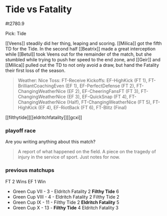 # Tide vs Fatality

#t2780.9

Pick: Tide

[[Veens]] steadily did her thing, leaping and scoring. [[Milica]] got the fifth TD for the Tide. In the second half [[Beatrix]] made a great interception while [[Betul]] took Veens out for the remainder of the match, but she stumbled while trying to push her speed to the end zone, and [[Geir]] and [[Milica]] pulled out the TD to not only avoid a draw, but hand the Fatality their first loss of the season.

> Weather: Nice
> Toss: FT-Receive
> Kickoffs: EF-HighKick (FT 1), FT-BrilliantCoachingEven (EF 1), EF-PerfectDefense (FT 2), FT-ChangingWeatherNice (EF 2), EF-CheeringFansFT (FT 3), FT-ChangingWeatherNice (EF 3), EF-QuickSnap (FT 4), FT-ChangingWeatherNice (Half), FT-ChangingWeatherNice (FT 5), FT-HighKick (EF 4), EF-RiotBack (FT 6), FT-Blitz (Final)

[[filthytide]][[eldritchfatality]][[gcxi]]



### playoff race



Are you writing anything about this match?

> A report of what happened on the field.
> A piece on the tragedy of injury in the service of sport.
> Just notes for now.

### previous matchups

FT 2 Wins
EF 1 Win

* Green Cup VII - 3 - Eldritch Fatality 2 **Filthy Tide** 6
* Green Cup VIII - 4 - Eldritch Fatality 2 Filthy Tide 2
* Green Cup IX - 11 - Filthy Tide 2 **Eldritch Fatality** 5
* Green Cup X - 13 - **Filthy Tide** 4 Eldritch Fatality 3